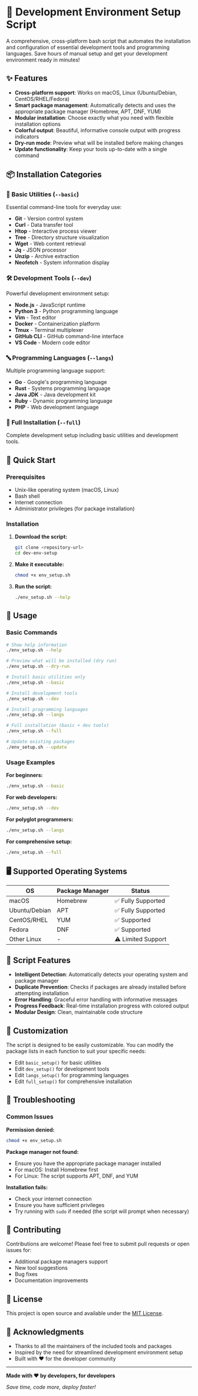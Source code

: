 # 🚀 Development Environment Setup Script

A comprehensive, cross-platform bash script that automates the installation and configuration of essential development tools and programming languages. Save hours of manual setup and get your development environment ready in minutes!

## ✨ Features

- **Cross-platform support**: Works on macOS, Linux (Ubuntu/Debian, CentOS/RHEL/Fedora)
- **Smart package management**: Automatically detects and uses the appropriate package manager (Homebrew, APT, DNF, YUM)
- **Modular installation**: Choose exactly what you need with flexible installation options
- **Colorful output**: Beautiful, informative console output with progress indicators
- **Dry-run mode**: Preview what will be installed before making changes
- **Update functionality**: Keep your tools up-to-date with a single command

## 📦 Installation Categories

### 🔧 Basic Utilities (`--basic`)
Essential command-line tools for everyday use:
- **Git** - Version control system
- **Curl** - Data transfer tool
- **Htop** - Interactive process viewer
- **Tree** - Directory structure visualization
- **Wget** - Web content retrieval
- **Jq** - JSON processor
- **Unzip** - Archive extraction
- **Neofetch** - System information display

### 🛠️ Development Tools (`--dev`)
Powerful development environment setup:
- **Node.js** - JavaScript runtime
- **Python 3** - Python programming language
- **Vim** - Text editor
- **Docker** - Containerization platform
- **Tmux** - Terminal multiplexer
- **GitHub CLI** - GitHub command-line interface
- **VS Code** - Modern code editor

### 🔤 Programming Languages (`--langs`)
Multiple programming language support:
- **Go** - Google's programming language
- **Rust** - Systems programming language
- **Java JDK** - Java development kit
- **Ruby** - Dynamic programming language
- **PHP** - Web development language

### 🎯 Full Installation (`--full`)
Complete development setup including basic utilities and development tools.

## 🚀 Quick Start

### Prerequisites
- Unix-like operating system (macOS, Linux)
- Bash shell
- Internet connection
- Administrator privileges (for package installation)

### Installation

1. **Download the script:**
   ```bash
   git clone <repository-url>
   cd dev-env-setup
   ```

2. **Make it executable:**
   ```bash
   chmod +x env_setup.sh
   ```

3. **Run the script:**
   ```bash
   ./env_setup.sh --help
   ```

## 📖 Usage

### Basic Commands

```bash
# Show help information
./env_setup.sh --help

# Preview what will be installed (dry run)
./env_setup.sh --dry-run

# Install basic utilities only
./env_setup.sh --basic

# Install development tools
./env_setup.sh --dev

# Install programming languages
./env_setup.sh --langs

# Full installation (basic + dev tools)
./env_setup.sh --full

# Update existing packages
./env_setup.sh --update
```

### Usage Examples

**For beginners:**
```bash
./env_setup.sh --basic
```

**For web developers:**
```bash
./env_setup.sh --dev
```

**For polyglot programmers:**
```bash
./env_setup.sh --langs
```

**For comprehensive setup:**
```bash
./env_setup.sh --full
```

## 🖥️ Supported Operating Systems

| OS | Package Manager | Status |
|---|---|---|
| macOS | Homebrew | ✅ Fully Supported |
| Ubuntu/Debian | APT | ✅ Fully Supported |
| CentOS/RHEL | YUM | ✅ Supported |
| Fedora | DNF | ✅ Supported |
| Other Linux | - | ⚠️ Limited Support |

## 🎨 Script Features

- **Intelligent Detection**: Automatically detects your operating system and package manager
- **Duplicate Prevention**: Checks if packages are already installed before attempting installation
- **Error Handling**: Graceful error handling with informative messages
- **Progress Feedback**: Real-time installation progress with colored output
- **Modular Design**: Clean, maintainable code structure

## 🔧 Customization

The script is designed to be easily customizable. You can modify the package lists in each function to suit your specific needs:

- Edit `basic_setup()` for basic utilities
- Edit `dev_setup()` for development tools
- Edit `langs_setup()` for programming languages
- Edit `full_setup()` for comprehensive installation

## 🐛 Troubleshooting

### Common Issues

**Permission denied:**
```bash
chmod +x env_setup.sh
```

**Package manager not found:**
- Ensure you have the appropriate package manager installed
- For macOS: Install Homebrew first
- For Linux: The script supports APT, DNF, and YUM

**Installation fails:**
- Check your internet connection
- Ensure you have sufficient privileges
- Try running with `sudo` if needed (the script will prompt when necessary)

## 🤝 Contributing

Contributions are welcome! Please feel free to submit pull requests or open issues for:
- Additional package managers support
- New tool suggestions
- Bug fixes
- Documentation improvements

## 📝 License

This project is open source and available under the [MIT License](LICENSE).

## 🙏 Acknowledgments

- Thanks to all the maintainers of the included tools and packages
- Inspired by the need for streamlined development environment setup
- Built with ❤️ for the developer community

---

**Made with ❤️ by developers, for developers**

*Save time, code more, deploy faster!*
